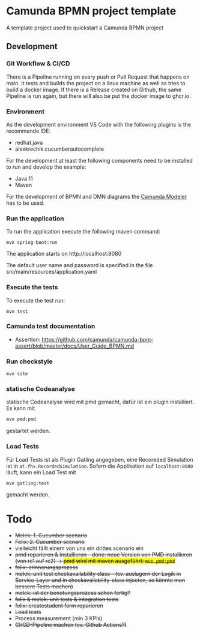 # Camunda BPMN project template

A template project used to quickstart a Camunda BPMN project

## Development

### Git Workflow & CI/CD

There is a Pipeline running on every push or Pull Request that happens on main. It tests and builds the project on a linux machine as well as tries to build a docker image. If there is a Release created on Github, the same Pipeline is run again, but there will also be put the docker image to ghcr.io.

### Environment

As the development environment VS Code with the following plugins is the recommende IDE:

- redhat.java
- alexkrechik.cucumberautocomplete

For the development at least the following components need to be installed to run and develop the example:

- Java 11
- Maven

For the development of BPMN and DMN diagrams the [Camunda Modeler](https://camunda.com/de/download/modeler/) has to be used.

### Run the application

To run the application execute the following maven command:

```
mvn spring-boot:run
```

The application starts on http://localhost:8080

The default user name and password is specified in the file src/main/resources/application.yaml

### Execute the tests

To execute the test run:

```
mvn test
```

### Camunda test documentation

- Assertion: https://github.com/camunda/camunda-bpm-assert/blob/master/docs/User_Guide_BPMN.md

### Run checkstyle

```
mvn site
```

### statische Codeanalyse

statische Codeanalyse wird mit pmd gemacht, dafür ist ein plugin installiert. Es kann mit

```cmd
mvn pmd:pmd
```

gestartet werden.

### Load Tests

Für Load Tests ist als Plugin Gatling angegeben, eine Recoreded Simulation ist in `at.fhv.RecordedSimulation`. Sofern die Applikation auf `localhost:8080` läuft, kann ein Load Test mit

```cmd
mvn gatling:test
```

gemacht werden.

# Todo

- ~~Melek: 1. Cucumber scenario~~
- ~~Felix: 2. Cucumber scenario~~
- vielleicht fällt einem von uns ein drittes scenario ein
- ~~pmd reparieren & installieren - done: neue Version von PMD installieren (von rc1 auf rc2) -> <mark>pmd wird mit maven ausgeführt: `mvn pmd:pmd`</mark>~~
- ~~felix: erinnerungsprozess~~
- ~~melek: unit test checkavailability class - (ev. auslagern der Logik in Service-Layer und in checkavailability-class injecten, so könnte man bessere Tests machen)~~
- ~~melek: ist der benotungsprozess schon fertig?~~
- ~~felix & melek: unit tests & integration tests~~
- ~~felix: createstudent form reparieren~~
- ~~Load tests~~
- Process measurement (min 3 KPIs)
- ~~CI/CD-Pipeline machen (ev. Github Actions?)~~
